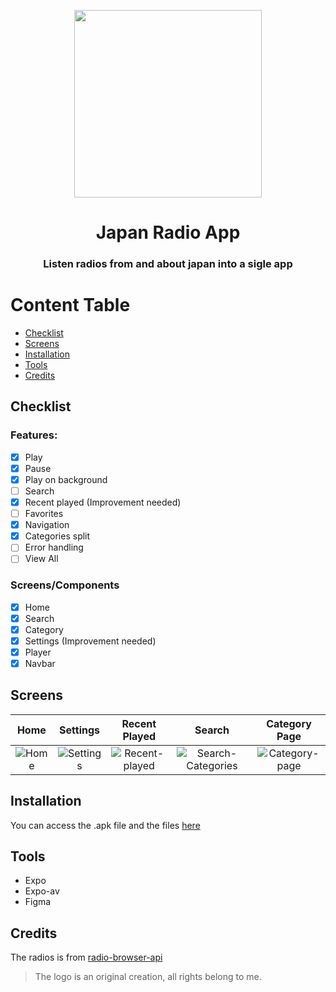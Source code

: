 <p align="center">
<img src="https://user-images.githubusercontent.com/51789882/219464603-38fa59c2-aa82-44d6-823c-3b69df7a60a5.png" width="300" height="300" >
  <h1 align="center">Japan Radio App</h1>
  <h3 align="center">Listen radios from and about japan into a sigle app</h3>
  
</p>

Content Table
=================
<!--ts-->
   * [Checklist](#checklist)
   * [Screens](#screens)
   * [Installation](#installation)
   * [Tools](#tools)
   * [Credits](#credits)
<!--te-->

## Checklist

### Features:
- [x] Play
- [x] Pause
- [x] Play on background
- [ ] Search
- [x] Recent played (Improvement needed)
- [ ] Favorites
- [x] Navigation
- [x] Categories split
- [ ] Error handling
- [ ] View All

### Screens/Components
- [x] Home
- [x] Search
- [x] Category
- [x] Settings (Improvement needed)
- [x] Player
- [x] Navbar

## Screens
Home |  Settings | Recent Played | Search | Category Page
:-----:|:-----:|:-----:|:-----:|:-----:
![Home](https://user-images.githubusercontent.com/51789882/219226140-1675c015-9e27-4207-8c51-53eed622b0a8.jpg) | ![Settings](https://user-images.githubusercontent.com/51789882/219226143-087cd590-96ee-4ddf-882e-180751a280a0.jpg) | ![Recent-played](https://user-images.githubusercontent.com/51789882/219226147-2611fd6b-2288-46a4-99ae-d354d7a733bb.jpg) | ![Search-Categories](https://user-images.githubusercontent.com/51789882/219226146-4cd0ef9e-b1d4-4e5a-bb0c-cd936ce4a868.jpg) | ![Category-page](https://user-images.githubusercontent.com/51789882/219226145-886251a3-0632-4bde-837b-84022280872e.jpg) 


## Installation
You can access the .apk file and the files [here](https://github.com/nailtonvital/japan-radio-app/releases/tag/v-0.1.1-beta)

## Tools
- Expo
- Expo-av
- Figma

## Credits
The radios is from [radio-browser-api](https://api.radio-browser.info/)

> The logo is an original creation, all rights belong to me.
